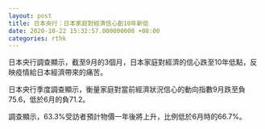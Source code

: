 ```yaml
---
layout: post
title: 日本央行：日本家庭對經濟信心創10年新低
date: 2020-10-22 15:32:57.000000000 +08:00
categories: rthk
---
```


日本央行調查顯示，截至9月的3個月，日本家庭對經濟的信心跌至10年低點，反映疫情給日本經濟帶來的痛苦。

日本央行季度調查顯示，衡量家庭對當前經濟狀況信心的動向指數9月跌至負75.6，低於6月的負71.2。

調查顯示，63.3%受訪者預計物價一年後將上升，比例低於6月時的66.7%。
